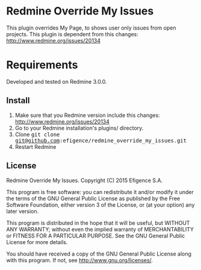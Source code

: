 # Redmine Override My Issues

This plugin overrides My Page, to shows user only issues from open projects.
This plugin is dependent from this changes: http://www.redmine.org/issues/20134

# Requirements

Developed and tested on Redmine 3.0.0.

## Install
  1. Make sure that you Redmine version include this changes: http://www.redmine.org/issues/20134
  2. Go to your Redmine installation's plugins/ directory.
  3. Clone <tt>git clone git@github.com:efigence/redmine_override_my_issues.git</tt>
  4. Restart Redmine

## License
  Redmine Override My Issues.
  Copyright (C) 2015 Efigence S.A.

  This program is free software: you can redistribute it and/or modify
  it under the terms of the GNU General Public License as published by
  the Free Software Foundation, either version 3 of the License, or
  (at your option) any later version.

  This program is distributed in the hope that it will be useful,
  but WITHOUT ANY WARRANTY; without even the implied warranty of
  MERCHANTABILITY or FITNESS FOR A PARTICULAR PURPOSE.  See the
  GNU General Public License for more details.

  You should have received a copy of the GNU General Public License
  along with this program.  If not, see <http://www.gnu.org/licenses/>.
